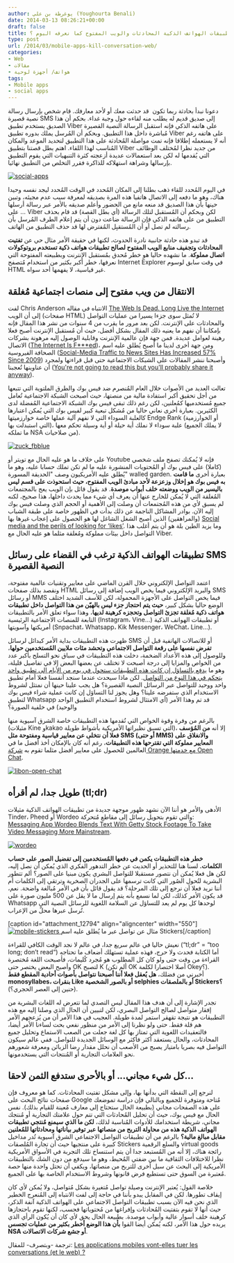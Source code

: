 ```yaml
---
author: يوغرطة بن علي (Youghourta Benali)
date: 2014-03-13 08:26:21+00:00
draft: false
title: هل ستقتل تطبيقات الهواتف الذكية المحادثات والويب المفتوح كما نعرفه اليوم ؟
type: post
url: /2014/03/mobile-apps-kill-conversation-web/
categories:
- Web
- مقالات
- هواتف/ أجهزة لوحية
tags:
- Mobile apps
- social apps
---
```


دعونا نبدأ بحادثة ربما تكون  قد حدثت معك أو لأحد معارفك. قام شخص بإرسال رسالة نصية قصيرة SMS إلى صديق قديم له يطلب منه لقاءه حول وجبة غداء. بحكم أن هذا الصديق يستخدم تطبيق Viber على هاتفه الذكي فإنه استقبل الرسالة النصية القصيرة مُباشرة داخل هذا التطبيق. وبحكم أن المُرسل يملك بدوره تطبيق Viber على هاتفه رغم أنه لا يستعمله إطلاقا فإنه تمت مواصلة المُحادثة على هذا التطبيق لتحديد الموعد والمكان المُناسب لهذا اللقاء. اهتم بطل قصتنا بتطبيق Viber من جديد نظرا لمُختلف الوظائف التي يُقدمها له لكن بعد استعمالات عديدة أزعجته كثرة التنبهيات التي يقوم التطبيق بإرسالها وشراهة استهلاكه للذاكرة فقرر التخلص من التطبيق نهائيا.




[![social-apps](social-apps.jpg)
](social-apps.jpg)




في اليوم المُحدد للقاء ذهب بطلنا إلى المكان المُحدد في الوقت المُحدد ليجد نفسه وحيدا هناك، وهو ما دفعه إلى الاتصال هاتفيا هذه المرة بصديقه لمعرفة سبب عدم مجيئه، وتبين حينها بأن هذا الصديق قد منعه مانع من الحضور وأعلم صديقه بالأمر عبر رسالة أرسلها على … Viber لكن وبحكم أن المُستقبل لتلك الرسالة (أي بطل القصة) قد قام بحذف التطبيق من على هاتفه الذكي فإن الرسالة ضاعت دون أن يتم إعلام الطرف المُرسل بأن رسالته لم تصل أو أن المُستقبِل المُفترض لها قد حذف التطبيق من الهاتف.




قد تبدو هذه حادثة جانبية نادرة الحدوث، لكنها في حقيقة الأمر مثال حي عن **تفتيت المحادثات وتجفيف منابع الويب المفتوح لصالح تطبيقات هواتف ذكية تستخدم بروتوكولات اتصال مملوكة**. ما نشهده حاليا هو خطر مُحدق بمُستقبل الإنترنت وبطبيعته المفتوحة التي نعرفها، خطر أكبر بكثير من استخدام مُتصفح Internet Explorer في وقت سابق لوسوم HTML غير قياسية، لا يفهمها أحد سواه.





## الانتقال من ويب مفتوح إلى منصات اجتماعية مُغلقة




لفت Chris Anderson الانتباه في مقاله [The Web Is Dead. Long Live the Internet](http://www.wired.com/magazine/2010/08/ff_webrip/) إلى أن الويب (صفحات HTML) لا تُمثل سوى جزءا يسيرا من عمليات التواصل والمحادثات على الإنترنت. لكن بعد مرور ما يقرب من 4 سنوات من نشر هذا المقال فإنه بإمكاننا أن نفهم ما يعنيه ذلك المقال بشكل أفضل، حيث أن مُستقبل الإنترنت أصبح فعلا رهينة لعوامل عديدة. فمن جهة فإن عالمية الإنترنت وقابلية الوصول إليه مرهونة بشركات الاتصال ([The Internet Is F***ed](http://www.theverge.com/2014/2/25/5431382/the-internet-is-fucked))، ومن جهة أخرى لدينا ما أصبح يُطلق عليه اسم الصحافة الفيروسية ([Social-Media Traffic to News Sites Has Increased 57% Since 2009](http://mediame.com/en/news/headlines/media-business/social-media-traffic-news-sites-has-increased-57-2009)) وأصبحنا ننشر المقالات على الشبكات الاجتماعية حتى قبل قراءتها ولمجرد أن عناوينها تُعجبنا ([You're not going to read this but you'll probably share it anyway](http://www.theverge.com/2014/2/14/5411934/youre-not-going-to-read-this)).




تعالت العديد من الأصوات خلال العام المُنصرم ضد فيس بوك والطرق الملتوية التي تتبعها من أجل تحقيق أكبر استفادة مالية من منصتها، حيث أصبحت الشبكة الاجتماعية تُعامل جميع مُستخدميها كمُعلنين، لكن رغم ذلك تبقى فيس بوك الشبكة الاجتماعية المُفضلة لدى الكثيرين. بعبارة أخرى نعاني حاليا من مُشكل تبعية كبير لفيس بوك التي يُمكن اعتبارها كالعلبة السوداء التي لا نفهم آلية عملها خاصة خوارزميتها Endge Rank (أو الخوارزمية التي استبدلت بها)، علبة سوداء لا نملك أية حيلة أو أية وسيلة تحكم معها (لا يملك الجميع ما تملكه NSA من صلاحيات).




[![zuck_fbblue](zuck_fbblue.jpg)
](zuck_fbblue.jpg)




على خلاف ما هو عليه الحال مع تويتر أو Youtube فإنه لا يُمكنك تصفح ملف شخصي (كاملا) على فيس بوك أو المُحتويات المنشورة عليه ما لم تكن تملك حسابا عليه، وهو ما يُطلق عليه الأمريكيون وصف "الحديقة المسورة" walled garden. بعبارة أخرى **ما قامت به فيس بوك هو إخلال وزعزعة لأحد مبادئ الويب المفتوح، حيث استحوذت على قسم ليس باليسير من الويب ووضعته خلف أبواب موصدة**. قد يقول قائل بإن الويب يعج بالمجتمعات المُغلقة التي لا يُمكن للخارج عنها أن يعرف أي شيء مما يحدث داخلها، هذا صحيح، لكنه لم يسبق لأي من هذه المُجتمعات أن وصلت إلى الأهمية أو الحجم الذي وصلت فيس بوك إليه الآن. بوادر المشاكل الناجمة عن ذلك بدأت في الظهور خاصة على طبقة الشباب (والمراهقين) الذين أصبح الشغل الشاغل لها هو الحصول على إعجاب غيرها بها [Social media and the perils of looking for ‘likes’](http://edition.cnn.com/2014/02/18/opinion/rushkoff-social-media-likes/). وما يزيد الطين بلة هو أن يتم أغلب هذا التواصل داخل بيئات مملوكة ومُغلقة مثلما هو عليه الحال مع Viber.





## تطبيقات الهواتف الذكية ترغب في القضاء على رسائل SMS النصية القصيرة




اعتمد التواصل الإلكتروني خلال القرن الماضي على معايير وتقنيات عالمية مفتوحة، ونقصد بذلك صفحات HTML والبريد الإلكتروني فيما يخص الويب إضافة إلى رسائل SMS أو رسائل MMS فيما يخص التواصل على الأجهزة المحمولة، لكن للأسف الشديد اختلف الوضع حاليا بشكل كبير، **حيث يتم احتجاز جزء ليس بالهيّن من هذا التواصل داخل تطبيقات هواتف ذكية مُغلقة تجزئ التواصل وتحجزه كرهينة لديها**، وهذا سواء تعلق الأمر بالتطبيقات التابعة للمنصات الاجتماعية الرئيسية (Instagram، Vine...) أو تطبيقات الهواتف الذكية أمريكتها وآسويتها (Snpachat، Whatsapp، Kik Messenger، WeChat، Line...).




ظهرت هذه التطبيقات بداية الأمر كبدائل لرسائل SMS أو للاتصالات الهاتفية قبل أن **تفرض نفسها على رقعة التواصل الاجتماعي وتحشد مئات ملايين المُستخدمين حولها**، وللوصول إلى هذه الأعداد الضخمة، دخلت هذه التطبيقات في سباق نحو التسلح بأكبر عدد من الخواص والمزايا إلى درجة أصبحت لا تختلف عن بعضها البعض إلا في تفاصيل قليلة، وهو ما [يدفع بالتساؤل إن كان](http://pando.com/2013/12/11/all-social-apps-are-the-same-now-are-we-headed-toward-one-mega-app-to-rule-them-all/)[ت هذه التطبيقات ستحول في يوم من الأيام إلى تطبيق واحد يتحكم في هذا النوع من التواصل](http://pando.com/2013/12/11/all-social-apps-are-the-same-now-are-we-headed-toward-one-mega-app-to-rule-them-all/). لكن ماذا سيحدث عندما سنجد أنفسنا فعلا أمام تطبيق واحد ووحيد للتواصل عبر الرسائل النصية القصيرة؟ هل يجب علينا حينها أن نمتثل لشروط الاستخدام الذي ستفرضه علينا؟ وهل يجوز لنا التساؤل إن كانت عملية شراء فيس بوك لتطبيق Whatsapp قد تم وهذا الأمر (أي الامتثال لشروط استخدام التطبيق الواحد والوحيد) في خلفية الصورة؟




بالرغم من وفرة وقوة الخواص التي تُقدمها هذه التطبيقات خاصة الشرق آسيوية منها (مثيلات Kine وkakao التي تسبق نظيراتها الأمريكية بأشواط طويلة)، إلا أنه **من المُؤسف فعلا أن نتخلى عن معايير قياسية ومفتوحة مثل SMS (أو حتى MMS) والانغلاق على المعايير مملوكة التي تقترحها هذه التطبيقات**، رغم أنه كان بالإمكان أخذ أفضل ما في العالمين للحصول على معايير أفضل مثلما تقوم به [شركة ](http://www.orange.com/en/press/press-releases/press-releases-2014/Orange-breaks-down-instant-messaging-barriers-with-Libon-Open-Chat-technology-places-Libon-at-core-of-rich-communications-strategy)[Orange ](http://www.orange.com/en/press/press-releases/press-releases-2014/Orange-breaks-down-instant-messaging-barriers-with-Libon-Open-Chat-technology-places-Libon-at-core-of-rich-communications-strategy)[مع خدمتها ](http://www.orange.com/en/press/press-releases/press-releases-2014/Orange-breaks-down-instant-messaging-barriers-with-Libon-Open-Chat-technology-places-Libon-at-core-of-rich-communications-strategy)[Open Chat](http://www.orange.com/en/press/press-releases/press-releases-2014/Orange-breaks-down-instant-messaging-barriers-with-Libon-Open-Chat-technology-places-Libon-at-core-of-rich-communications-strategy).




[![libon-open-chat](libon-open-chat.png)
](libon-open-chat.png)





## طويل جدا، لم أقرأه (tl;dr)




الأدهى والأمر هو أننا الآن نشهد ظهور موجهة جديدة من تطبيقات الهواتف الذكية مثيلات Tinder، Pheed أو Wordeo والتي تقوم بتحويل رسائل إلى مقاطع مُتحركة: [Messaging App Wordeo Blends Text With Getty Stock Footage To Take Video Messaging More Mainstream](http://techcrunch.com/2014/01/14/wordeo/).




[![wordeo](wordeo.jpg)
](wordeo.jpg)




**خطر هذه التطبيقات يكمن في دفعها المُستخدمين إلى تفضيل الصور على حساب الكلمات.** لسنا هنا للتحذير أو الحديث عن خطر التدهور الفكري الذي يُمكن أن نصل إليه، لكن هل فعلا يُمكن أن نتصور مستقبلا للتواصل البشري يكون مبنيا على الصور؟ ألم تتطور البشرية لتُحول الصُور التي كانت ترسمها على الجدران الصخرية وترتقي إلى الكلمات أم أننا نريد فعلا أن نرجع إلى تلك المرحلة؟ قد يقول قائل بأن في الأمر مُبالغة واضحة. نعم، قد يكون الأمر كذلك، لكن لما نسمع بأنه يتم إرسال ما لا يقل عن 500 مليون صورة على Whatsapp لوحدها كل يوم لم يعد للتساؤل عن السلامة اللغوية للرسائل النصية التي تُرسل عبرها محلٌ من الإعراب.




[caption id="attachment_12794" align="aligncenter" width="550"][![mobile-stickers](mobile-stickers.jpg)
](mobile-stickers.jpg) مثال عن تواصل عبر ما يُطلق عليه اسم Stickers[/caption]


نعيش حاليا في عالم سريع جدا، في عالم لا نجد الوقت الكافي للقراءة (“tl;dr” = “too long; don’t read“) أما الكتابة فحدث ولا حرج، فهذه عملية تستهلك أضعاف ما تحتاجه القراءة من وقت حتى ولو كان كل المطلوب هو مُجرد كُليمات، فأصبحت اللغة مُختصرة وأصبح البعض يختصر حتى OK لتصبح K (ألم تكن OK أصلا اختصارا لكلمة Okey؟). أخبرني من فضلك، **هل يُعقل فعلا أننا أصبحنا نتواصل بأصوات أحادية المقطع فقط monosyllabes، بنقرات Like أو بالصور الشخصية selphies أو بالملصقات Stickers؟** (حنين إلى العصر الحجري؟).




تجدر الإشارة إلى أن هدف هذا المقال ليس التصدي لما تتعرض له اللغات البشرية من إفقار متواصل لصالح التواصل البصري، لكن لتبيين أن الحال الذي وصلنا إليه مع هذه التطبيقات هو نتيجة تقهقر استمر لمدة طويلة. العجيب في هذا الأمر أن من يُزعجهم الأمر هم قلة فقط. حتى ولو نظرنا إلى الأمر من منظور نفعي بحت لساءنا الأمر أيضا، فالتعقيدات اللغوية التي تمتاز بها كل لغة جعلت من الصعب الاستماع وتحليل جميع المحادثات، والحال يستعقد أكثر فأكثر مع الوسائل الجديدة للتواصل. ففي عالم سيكون التواصل فيه بصريا بامتياز يصبح من الأصعب أن نحلل مقدار رضا الزبائن ومعرفة شعورهم نحو العلامات التجارية أو المُنتجات التي يستخدمونها.





## كل شيء مجاني... أو بالأحرى ستدفع الثمن لاحقا...




لنرجع إلى النقطة التي بدأنها بها، وإلى مشكل تفتيت المحادثات. كما هو معروف فإن صفحات نتائج البحث على Google مُتاحة ومتوفرة للجميع وبالتالي فإن دراسة تموضعك على هذه الصفحات مجاني (بطبيعة الحال ستحتاج إلى معارف مُعينة للقيام بذلك). نفس الحال مع فيس بوك، حيث أن تحليل المُحادثات التي تتم حول علامتك التجارية أو مُنتجك مجاني، شريطة استخدامك للأدوات المُناسبة لذلك، **لكن ما الذي سيمنع مُنتجي تطبيقات الهواتف الذكية هذه من محاولة التربح من منصاتها عبر توفير بياناتها ومحادثاتها للمُعلنين مقابل مبالغ مالية؟** بالرغم من أن تطبيقات التواصل الاجتماعي الشرق آسيوية تُدر مداخيل كبيرة على منتجيها حيث أن تجارة المُلصقات Stickers والسلع الرقمية virtual goods رائجة هناك، إلا أنه من المُستبعد جدا أن يتم استنساخ تلك التجربة في الأسواق الأمريكية نظرا للاختلافات الثقافية ما بين ضفتي المُحيط، وهو ما سيدفع من دون الشك بالتطبيقات الأمريكية إلى البحث عن سبل أخرى للتربح من منصاتها، ويكفي أن تحتل واحدة منها حصة مُعتبرة من السوق حتى تستطيع فرض قانونها وشروط الاستخدام الخاصة بها على الجميع.




خلاصة القول: يُعتبر الإنترنت وصيلة تواصل مُتغيرة بشكل مُتواصل، ولا يُمكن لأي كان إيقاف تطورها. لكن في المقابل يبدو بأننا في حاجة إلى لفت الانتباه إلى المُنعرج الخطير الذي نحن فيه الآن بسبب تطبيقات التواصل الاجتماعي على الهواتف الذكية آنفة الذكر، حيث أنها لا تقوم بتفتيت المُحادثات وإفراغها من مُحتوياتها فحسب، لكنها تقوم باحتجازها كرهينة خلف أسوار عالية وأبواب موصدة. بطبيعة الحال يحق لأي كان أن يُكون الرأي الذي يريده حول هذا الأمر، لكنه يُمكن أيضا القوا **بأن هذا الوضع أخطر بكثير من عمليات تجسس NSA أو جشع شركات الاتصالات**.




ترجمة -وبتصرف- للمقال: [Les applications mobiles vont-elles tuer les conversations (et le web) ?](http://www.mediassociaux.fr/2014/03/05/les-applications-mobiles-vont-elles-tuer-les-conversations-et-le-web/)

